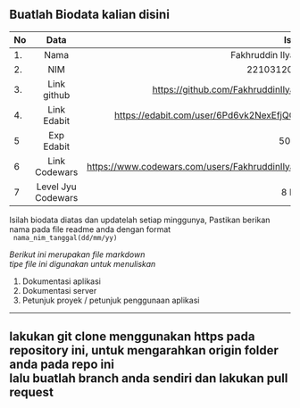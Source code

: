 **Buatlah Biodata kalian disini** <br />
----------------------------------------
|No | Data  | Isian|
|---|:-------:|------:|
|1. |Nama     | Fakhruddin Ilyasa      |
|2.| NIM        |   2210312019    |
|3. |Link github |  https://github.com/FakhruddinIlyasa    |
|4.| Link Edabit |   https://edabit.com/user/6Pd6vk2NexEfjQQjH   |
|5|Exp Edabit   |  50 XP     |
|6| Link Codewars|    https://www.codewars.com/users/FakhruddinIlyasa  |
|7| Level Jyu Codewars|8 kyu |

Isilah biodata diatas dan updatelah setiap minggunya,
Pastikan berikan nama pada file readme anda dengan format <br/>
`
nama_nim_tanggal(dd/mm/yy)` 

*Berikut ini merupakan file markdown <br/> tipe file ini digunakan untuk menuliskan*
1. Dokumentasi aplikasi
2. Dokumentasi server
3. Petunjuk proyek / petunjuk penggunaan aplikasi
----
**lakukan git clone menggunakan https pada repository ini, untuk mengarahkan origin folder anda pada repo ini<br/> lalu buatlah branch anda sendiri dan lakukan pull request**
----
